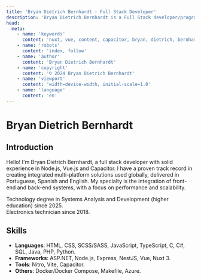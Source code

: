 ```yaml
---
title: 'Bryan Dietrich Bernhardt - Full Stack Developer'
description: 'Bryan Dietrich Bernhardt is a Full Stack developer/programmer studying Systems Analysis and Development, he has great experience in Vue and NodeJS.'
head:
  meta:
    - name: 'keywords'
      content: 'nuxt, vue, content, capacitor, bryan, dietrich, bernhardt, full stack, developer, programmer, systems analysis, development, nodejs, vuejs, nuxtjs, nuxt 3, nitro, vite, capacitor, docker, docker compose, makefile, azure'
    - name: 'robots'
      content: 'index, follow'
    - name: 'author'
      content: 'Bryan Dietrich Bernhardt'
    - name: 'copyright'
      content: '© 2024 Bryan Dietrich Bernhardt'
    - name: 'viewport'
      content: 'width=device-width, initial-scale=1.0'
    - name: 'language'
      content: 'en'
---
```


# Bryan Dietrich Bernhardt

## Introduction

Hello! I'm Bryan Dietrich Bernhardt, a full stack developer with solid experience in Node.js, Vue.js and Capacitor. I have a proven track record in creating integrated multi-platform solutions used globally, delivered in Portuguese, Spanish and English. My specialty is the integration of front-end and back-end systems, with a focus on performance and scalability.

Technology degree in Systems Analysis and Development (higher education) since 2025.<br>
Electronics technician since 2018.

## Skills

- **Languages**: HTML, CSS, SCSS/SASS, JavaScript, TypeScript, C, C#, SQL, Java, PHP, Python.
- **Frameworks**: ASP.NET, Node.js, Express, NestJS, Vue, Nuxt 3.
- **Tools**: Nitro, Vite, Capacitor.
- **Others**: Docker/Docker Compose, Makefile, Azure.